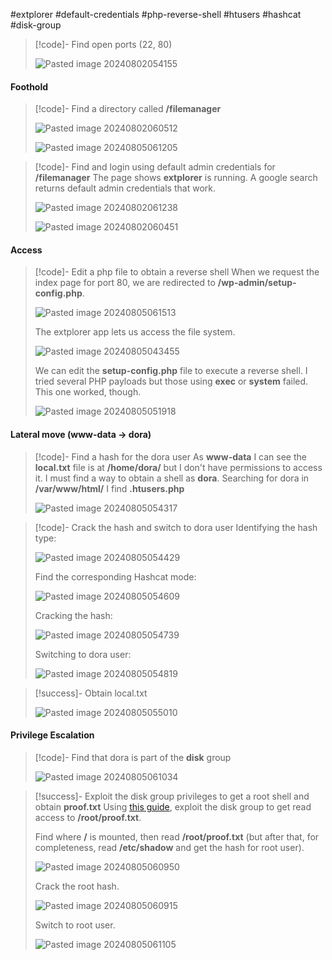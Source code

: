 #extplorer #default-credentials #php-reverse-shell #htusers #hashcat #disk-group

>[!code]- Find open ports (22, 80)
>
>![Pasted image 20240802054155](Pasted%20image%2020240802054155.png)
#### Foothold

>[!code]- Find a directory called **/filemanager**
>
>![Pasted image 20240802060512](Pasted%20image%2020240802060512.png)
>
>![Pasted image 20240805061205](Pasted%20image%2020240805061205.png)

>[!code]- Find and login using default admin credentials for **/filemanager**
>The page shows **extplorer** is running. A google search returns default admin credentials that work.
>
>![Pasted image 20240802061238](Pasted%20image%2020240802061238.png)
>
>![Pasted image 20240802060451](Pasted%20image%2020240802060451.png)
#### Access

>[!code]- Edit a php file to obtain a reverse shell
>When we request the index page for port 80, we are redirected to **/wp-admin/setup-config.php**.
>
>![Pasted image 20240805061513](Pasted%20image%2020240805061513.png)
>
>The extplorer app lets us access the file system.
>
>![Pasted image 20240805043455](Pasted%20image%2020240805043455.png)
>
>We can edit the **setup-config.php** file to execute a reverse shell. I tried several PHP payloads but those using **exec** or **system** failed. This one worked, though.
>
>![Pasted image 20240805051918](Pasted%20image%2020240805051918.png)
#### Lateral move (www-data -> dora)

>[!code]- Find a hash for the dora user
>As **www-data** I can see the **local.txt** file is at **/home/dora/** but I don't have permissions to access it. I must find a way to obtain a shell as **dora**. Searching for dora in **/var/www/html/** I find **.htusers.php**
>
>![Pasted image 20240805054317](Pasted%20image%2020240805054317.png)

>[!code]- Crack the hash and switch to dora user
>Identifying the hash type:
>
>![Pasted image 20240805054429](Pasted%20image%2020240805054429.png)
>
>Find the corresponding Hashcat mode:
>
>![Pasted image 20240805054609](Pasted%20image%2020240805054609.png)
>
>Cracking the hash:
>
>![Pasted image 20240805054739](Pasted%20image%2020240805054739.png)
>
>Switching to dora user:
>
>![Pasted image 20240805054819](Pasted%20image%2020240805054819.png)

>[!success]- Obtain local.txt
>
>![Pasted image 20240805055010](Pasted%20image%2020240805055010.png)
#### Privilege Escalation

>[!code]- Find that dora is part of the **disk** group
>
>![Pasted image 20240805061034](Pasted%20image%2020240805061034.png)
>

>[!success]- Exploit the disk group privileges to get a root shell and obtain **proof.txt**
>Using [this guide](https://www.hackingarticles.in/disk-group-privilege-escalation/), exploit the disk group to get read access to **/root/proof.txt**.
>
>Find where **/** is mounted, then read **/root/proof.txt** (but after that, for completeness, read **/etc/shadow** and get the hash for root user). 
>
>![Pasted image 20240805060950](Pasted%20image%2020240805060950.png)
>
>Crack the root hash.
>
>![Pasted image 20240805060915](Pasted%20image%2020240805060915.png)
>
>Switch to root user.
>
>![Pasted image 20240805061105](Pasted%20image%2020240805061105.png)